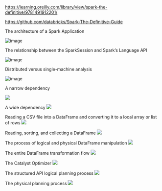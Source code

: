 https://learning.oreilly.com/library/view/spark-the-definitive/9781491912201/

https://github.com/databricks/Spark-The-Definitive-Guide



The architecture of a Spark Application

![image](https://learning.oreilly.com/library/view/spark-the-definitive/9781491912201/assets/spdg_0201.png)

The relationship between the SparkSession and Spark’s Language API

![image](https://learning.oreilly.com/library/view/spark-the-definitive/9781491912201/assets/spdg_0202.png)


Distributed versus single-machine analysis

![image](https://learning.oreilly.com/library/view/spark-the-definitive/9781491912201/assets/spdg_0203.png)


A narrow dependency

![](https://learning.oreilly.com/library/view/spark-the-definitive/9781491912201/assets/spdg_0204.png)

A wide dependency
![](https://learning.oreilly.com/library/view/spark-the-definitive/9781491912201/assets/spdg_0205.png)


Reading a CSV file into a DataFrame and converting it to a local array or list of rows
![](https://learning.oreilly.com/library/view/spark-the-definitive/9781491912201/assets/spdg_0207.png)


Reading, sorting, and collecting a DataFrame
![](https://learning.oreilly.com/library/view/spark-the-definitive/9781491912201/assets/spdg_0208.png)


The process of logical and physical DataFrame manipulation
![](https://learning.oreilly.com/library/view/spark-the-definitive/9781491912201/assets/spdg_0209.png)


The entire DataFrame transformation flow
![](https://learning.oreilly.com/library/view/spark-the-definitive/9781491912201/assets/spdg_0210.png)


The Catalyst Optimizer
![](https://learning.oreilly.com/library/view/spark-the-definitive/9781491912201/assets/spdg_0401.png)


The structured API logical planning process
![](https://learning.oreilly.com/library/view/spark-the-definitive/9781491912201/assets/spdg_0402.png)


The physical planning process
![](https://learning.oreilly.com/library/view/spark-the-definitive/9781491912201/assets/spdg_0403.png)






